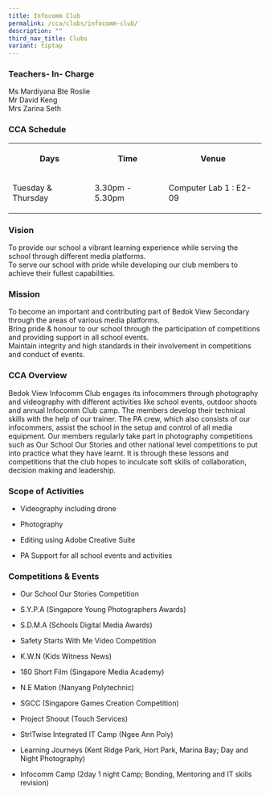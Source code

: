 ```yaml
---
title: Infocomm Club
permalink: /cca/clubs/infocomm-club/
description: ""
third_nav_title: Clubs
variant: tiptap
---
```

<h3>Teachers- In- Charge</h3>
<p>Ms Mardiyana Bte Roslie
<br>Mr David Keng
<br>Mrs Zarina Seth</p>
<h3>CCA Schedule</h3>
<table style="minWidth: 75px">
<colgroup>
<col>
<col>
<col>
</colgroup>
<tbody>
<tr>
<th rowspan="1" colspan="1">
<p>Days</p>
</th>
<th rowspan="1" colspan="1">
<p>Time</p>
</th>
<th rowspan="1" colspan="1">
<p>Venue</p>
</th>
</tr>
<tr>
<td rowspan="1" colspan="1">
<p>Tuesday &amp; Thursday</p>
</td>
<td rowspan="1" colspan="1">
<p>3.30pm - 5.30pm</p>
</td>
<td rowspan="1" colspan="1">
<p>Computer Lab 1 : E2-09</p>
</td>
</tr>
</tbody>
</table>
<h3>Vision</h3>
<p>To provide our school a vibrant learning experience while serving the
school through different media platforms.
<br>To serve our school with pride while developing our club members to achieve
their fullest capabilities.</p>
<h3>Mission</h3>
<p>To become an important and contributing part of Bedok View Secondary through
the areas of various media platforms.
<br>Bring pride &amp; honour to our school through the participation of competitions
and providing support in all school events.
<br>Maintain integrity and high standards in their involvement in competitions
and conduct of events.</p>
<h3>CCA Overview</h3>
<p>Bedok View Infocomm Club engages its infocommers through photography and
videography with different activities like school events, outdoor shoots
and annual Infocomm Club camp. The members develop their technical skills
with the help of our trainer. The PA crew, which also consists of our infocommers,
assist the school in the setup and control of all media equipment. Our
members regularly take part in photography competitions such as Our School
Our Stories and other national level competitions to put into practice
what they have learnt. It is through these lessons and competitions that
the club hopes to inculcate soft skills of collaboration, decision making
and leadership.</p>
<h3>Scope of Activities</h3>
<ul data-tight="true" class="tight">
<li>
<p>Videography including drone</p>
</li>
<li>
<p>Photography</p>
</li>
<li>
<p>Editing using Adobe Creative Suite</p>
</li>
<li>
<p>PA Support for all school events and activities</p>
</li>
</ul>
<h3>Competitions &amp; Events</h3>
<ul data-tight="true" class="tight">
<li>
<p>Our School Our Stories Competition</p>
</li>
<li>
<p>S.Y.P.A (Singapore Young Photographers Awards)&nbsp;</p>
</li>
<li>
<p>S.D.M.A (Schools Digital Media Awards)&nbsp;</p>
</li>
<li>
<p>Safety Starts With Me Video Competition</p>
</li>
<li>
<p>K.W.N (Kids Witness News)&nbsp;</p>
</li>
<li>
<p>180 Short Film (Singapore Media Academy)&nbsp;</p>
</li>
<li>
<p>N.E Mation (Nanyang Polytechnic)&nbsp;</p>
</li>
<li>
<p>SGCC (Singapore Games Creation Competition)&nbsp;</p>
</li>
<li>
<p>Project Shoout (Touch Services)&nbsp;</p>
</li>
<li>
<p>StrlTwise Integrated IT Camp (Ngee Ann Poly)&nbsp;&nbsp;</p>
</li>
<li>
<p>Learning Journeys (Kent Ridge Park, Hort Park, Marina Bay; Day and Night
Photography)&nbsp;</p>
</li>
<li>
<p>Infocomm Camp (2day 1 night Camp; Bonding, Mentoring and IT skills revision)</p>
</li>
</ul>
<p></p>